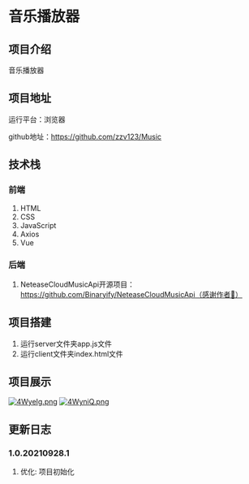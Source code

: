 # 音乐播放器

## 项目介绍

音乐播放器

## 项目地址

运行平台：浏览器

github地址：https://github.com/zzv123/Music

## 技术栈

### 前端
1. HTML
2. CSS
3. JavaScript
4. Axios
5. Vue

### 后端
1. NeteaseCloudMusicApi开源项目：https://github.com/Binaryify/NeteaseCloudMusicApi（感谢作者🥰）

## 项目搭建
1. 运行server文件夹app.js文件
2. 运行client文件夹index.html文件

## 项目展示
[![4WyeIg.png](https://z3.ax1x.com/2021/09/28/4WyeIg.png)](https://imgtu.com/i/4WyeIg)
[![4WyniQ.png](https://z3.ax1x.com/2021/09/28/4WyniQ.png)](https://imgtu.com/i/4WyniQ)

## 更新日志
### 1.0.20210928.1
1. 优化: 项目初始化

